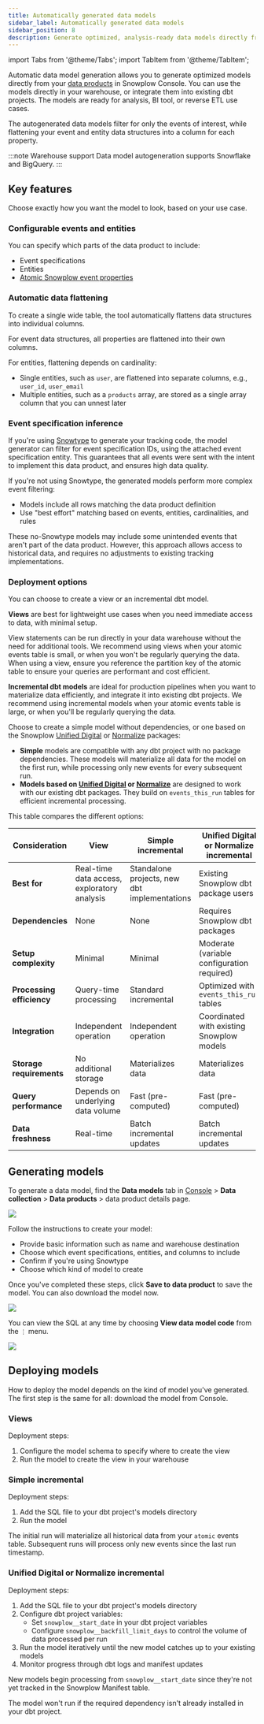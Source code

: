 ```yaml
---
title: Automatically generated data models
sidebar_label: Automatically generated data models
sidebar_position: 8
description: Generate optimized, analysis-ready data models directly from your data products for views or incremental dbt models.
---
```

import Tabs from '@theme/Tabs';
import TabItem from '@theme/TabItem';

Automatic data model generation allows you to generate optimized models directly from your [data products](/docs/data-product-studio/data-products/index.md) in Snowplow Console. You can use the models directly in your warehouse, or integrate them into existing dbt projects. The models are ready for analysis, BI tool, or reverse ETL use cases.

The autogenerated data models filter for only the events of interest, while flattening your event and entity data structures into a column for each property.

:::note Warehouse support
Data model autogeneration supports Snowflake and BigQuery.
:::

## Key features

Choose exactly how you want the model to look, based on your use case.

### Configurable events and entities

You can specify which parts of the data product to include:
* Event specifications
* Entities
* [Atomic Snowplow event properties](/docs/fundamentals/canonical-event/index.md#out-of-the-box-fields)

### Automatic data flattening

To create a single wide table, the tool automatically flattens data structures into individual columns.

For event data structures, all properties are flattened into their own columns.

For entities, flattening depends on cardinality:
  - Single entities, such as `user`, are flattened into separate columns, e.g., `user_id`, `user_email`
  - Multiple entities, such as a `products` array, are stored as a single array column that you can unnest later

### Event specification inference

If you're using [Snowtype](/docs/data-product-studio/snowtype/index.md) to generate your tracking code, the model generator can filter for event specification IDs, using the attached event specification entity. This guarantees that all events were sent with the intent to implement this data product, and ensures high data quality.

If you're not using Snowtype, the generated models perform more complex event filtering:
- Models include all rows matching the data product definition
- Use "best effort" matching based on events, entities, cardinalities, and rules

These no-Snowtype models may include some unintended events that aren't part of the data product. However, this approach allows access to historical data, and requires no adjustments to existing tracking implementations.

### Deployment options

You can choose to create a view or an incremental dbt model.

**Views** are best for lightweight use cases when you need immediate access to data, with minimal setup.

View statements can be run directly in your data warehouse without the need for additional tools. We recommend using views when your atomic events table is small, or when you won't be regularly querying the data. When using a view, ensure you reference the partition key of the atomic table to ensure your queries are performant and cost efficient.

**Incremental dbt models** are ideal for production pipelines when you want to materialize data efficiently, and integrate it into existing dbt projects. We recommend using incremental models when your atomic events table is large, or when you'll be regularly querying the data.

Choose to create a simple model without dependencies, or one based on the Snowplow [Unified Digital](/docs/modeling-your-data/modeling-your-data-with-dbt/dbt-models/dbt-unified-data-model/index.md) or [Normalize](/docs/modeling-your-data/modeling-your-data-with-dbt/dbt-models/dbt-unified-data-model/index.md) packages:

- **Simple** models are compatible with any dbt project with no package dependencies. These models will materialize all data for the model on the first run, while processing only new events for every subsequent run.
- **Models based on [Unified Digital](/docs/modeling-your-data/modeling-your-data-with-dbt/dbt-models/dbt-unified-data-model/index.md) or [Normalize](/docs/modeling-your-data/modeling-your-data-with-dbt/dbt-models/dbt-unified-data-model/index.md)** are designed to work with our existing dbt packages. They build on `events_this_run` tables for efficient incremental processing.

This table compares the different options:

| Consideration             | View                                        | Simple incremental                           | Unified Digital or Normalize incremental   |
| ------------------------- | ------------------------------------------- | -------------------------------------------- | ------------------------------------------ |
| **Best for**              | Real-time data access, exploratory analysis | Standalone projects, new dbt implementations | Existing Snowplow dbt package users        |
| **Dependencies**          | None                                        | None                                         | Requires Snowplow dbt packages             |
| **Setup complexity**      | Minimal                                     | Minimal                                      | Moderate (variable configuration required) |
| **Processing efficiency** | Query-time processing                       | Standard incremental                         | Optimized with `events_this_run` tables    |
| **Integration**           | Independent operation                       | Independent operation                        | Coordinated with existing Snowplow models  |
| **Storage requirements**  | No additional storage                       | Materializes data                            | Materializes data                          |
| **Query performance**     | Depends on underlying data volume           | Fast (pre-computed)                          | Fast (pre-computed)                        |
| **Data freshness**        | Real-time                                   | Batch incremental updates                    | Batch incremental updates                  |

## Generating models

To generate a data model, find the **Data models** tab in [Console](https://console.snowplowanalytics.com/) > **Data collection** > **Data products** > data product details page.

![](./images/landing-page.png)

Follow the instructions to create your model:
* Provide basic information such as name and warehouse destination
* Choose which event specifications, entities, and columns to include
* Confirm if you're using Snowtype
* Choose which kind of model to create

Once you've completed these steps, click **Save to data product** to save the model. You can also download the model now.

![](./images/finalize.png)

You can view the SQL at any time by choosing **View data model code** from the `⋮` menu.

![](./images/created.png)

## Deploying models

How to deploy the model depends on the kind of model you've generated. The first step is the same for all: download the model from Console.

### Views

Deployment steps:
1. Configure the model schema to specify where to create the view
2. Run the model to create the view in your warehouse

### Simple incremental

Deployment steps:
1. Add the SQL file to your dbt project's models directory
2. Run the model

The initial run will materialize all historical data from your `atomic` events table. Subsequent runs will process only new events since the last run timestamp.

### Unified Digital or Normalize incremental

Deployment steps:
1. Add the SQL file to your dbt project's models directory
2. Configure dbt project variables:
	* Set `snowplow__start_date` in your dbt project variables
	* Configure `snowplow__backfill_limit_days` to control the volume of data processed per run
1. Run the model iteratively until the new model catches up to your existing models
2. Monitor progress through dbt logs and manifest updates

New models begin processing from `snowplow__start_date` since they're not yet tracked in the Snowplow Manifest table.

The model won't run if the required dependency isn't already installed in your dbt project.
